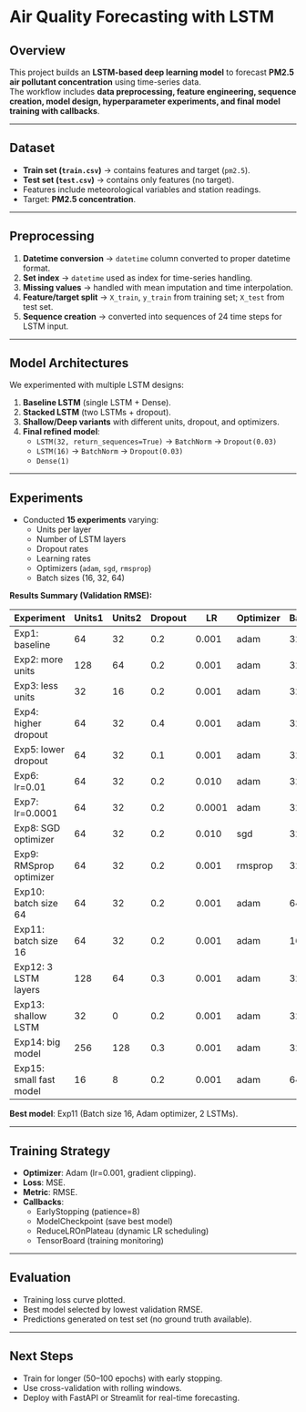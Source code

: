 # Air Quality Forecasting with LSTM  

## Overview  
This project builds an **LSTM-based deep learning model** to forecast **PM2.5 air pollutant concentration** using time-series data.  
The workflow includes **data preprocessing, feature engineering, sequence creation, model design, hyperparameter experiments, and final model training with callbacks**.  

---

## Dataset  
- **Train set (`train.csv`)** → contains features and target (`pm2.5`).  
- **Test set (`test.csv`)** → contains only features (no target).  
- Features include meteorological variables and station readings.  
- Target: **PM2.5 concentration**.  

---

## Preprocessing  
1. **Datetime conversion** → `datetime` column converted to proper datetime format.  
2. **Set index** → `datetime` used as index for time-series handling.  
3. **Missing values** → handled with mean imputation and time interpolation.  
4. **Feature/target split** → `X_train`, `y_train` from training set; `X_test` from test set.  
5. **Sequence creation** → converted into sequences of 24 time steps for LSTM input.  

---

## Model Architectures  
We experimented with multiple LSTM designs:  
1. **Baseline LSTM** (single LSTM + Dense).  
2. **Stacked LSTM** (two LSTMs + dropout).  
3. **Shallow/Deep variants** with different units, dropout, and optimizers.  
4. **Final refined model**:  
   - `LSTM(32, return_sequences=True)` → `BatchNorm` → `Dropout(0.03)`  
   - `LSTM(16)` → `BatchNorm` → `Dropout(0.03)`  
   - `Dense(1)`  

---

## Experiments  
- Conducted **15 experiments** varying:  
  - Units per layer  
  - Number of LSTM layers  
  - Dropout rates  
  - Learning rates  
  - Optimizers (`adam`, `sgd`, `rmsprop`)  
  - Batch sizes (16, 32, 64)  

**Results Summary (Validation RMSE):**

| Experiment              | Units1 | Units2 | Dropout | LR     | Optimizer | Batch | Epochs | Val_RMSE |
|--------------------------|--------|--------|---------|--------|-----------|-------|--------|----------|
| Exp1: baseline          | 64     | 32     | 0.2     | 0.001  | adam      | 32    | 50     | 75.67    |
| Exp2: more units        | 128    | 64     | 0.2     | 0.001  | adam      | 32    | 50     | 75.02    |
| Exp3: less units        | 32     | 16     | 0.2     | 0.001  | adam      | 32    | 50     | 75.41    |
| Exp4: higher dropout    | 64     | 32     | 0.4     | 0.001  | adam      | 32    | 50     | 77.74    |
| Exp5: lower dropout     | 64     | 32     | 0.1     | 0.001  | adam      | 32    | 50     | 75.71    |
| Exp6: lr=0.01           | 64     | 32     | 0.2     | 0.010  | adam      | 32    | 50     | 88.02    |
| Exp7: lr=0.0001         | 64     | 32     | 0.2     | 0.0001 | adam      | 32    | 50     | 77.66    |
| Exp8: SGD optimizer     | 64     | 32     | 0.2     | 0.010  | sgd       | 32    | 50     | NaN      |
| Exp9: RMSprop optimizer | 64     | 32     | 0.2     | 0.001  | rmsprop   | 32    | 50     | 78.50    |
| Exp10: batch size 64    | 64     | 32     | 0.2     | 0.001  | adam      | 64    | 50     | 79.83    |
| Exp11: batch size 16    | 64     | 32     | 0.2     | 0.001  | adam      | 16    | 50     | **74.85** |
| Exp12: 3 LSTM layers    | 128    | 64     | 0.3     | 0.001  | adam      | 32    | 50     | 78.54    |
| Exp13: shallow LSTM     | 32     | 0      | 0.2     | 0.001  | adam      | 32    | 50     | 107.30   |
| Exp14: big model        | 256    | 128    | 0.3     | 0.001  | adam      | 32    | 50     | 78.51    |
| Exp15: small fast model | 16     | 8      | 0.2     | 0.001  | adam      | 64    | 50     | 90.06    |

 **Best model**: Exp11 (Batch size 16, Adam optimizer, 2 LSTMs).  

---

## Training Strategy  
- **Optimizer**: Adam (lr=0.001, gradient clipping).  
- **Loss**: MSE.  
- **Metric**: RMSE.  
- **Callbacks**:  
  - EarlyStopping (patience=8)  
  - ModelCheckpoint (save best model)  
  - ReduceLROnPlateau (dynamic LR scheduling)  
  - TensorBoard (training monitoring)  

---

## Evaluation  
- Training loss curve plotted.  
- Best model selected by lowest validation RMSE.  
- Predictions generated on test set (no ground truth available).  

---

##  Next Steps  
- Train for longer (50–100 epochs) with early stopping.  
- Use cross-validation with rolling windows.  
- Deploy with FastAPI or Streamlit for real-time forecasting.  
